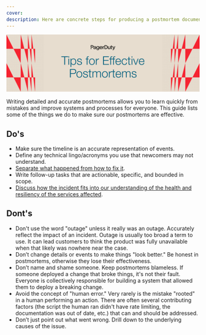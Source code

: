 ```yaml
---
cover:
description: Here are concrete steps for producing a postmortem document. You will learn the most important information to include in the postmortem, how to collect and present that information, and how to conduct an effective analysis that results in system improvements.
---
```

![Effective Postmortems](../assets/img/headers/Postmortems-Tips.png)

Writing detailed and accurate postmortems allows you to learn quickly from mistakes and improve systems and processes for everyone. This guide lists some of the things we do to make sure our postmortems are effective.

## Do's

* Make sure the timeline is an accurate representation of events.
* Define any technical lingo/acronyms you use that newcomers may not understand.
* [Separate what happened from how to fix it](https://www.youtube.com/watch?v=TqaFT-0cY7U).
* Write follow-up tasks that are actionable, specific, and bounded in scope.
* [Discuss how the incident fits into our understanding of the health and resiliency of the services affected](https://www.pagerduty.com/blog/postmortem-understand-service-reliability/).

## Dont's

* Don't use the word "outage" unless it really was an outage. Accurately reflect the impact of an incident. Outage is usually too broad a term to use. It can lead customers to think the product was fully unavailable when that likely was nowhere near the case.
* Don’t change details or events to make things "look better." Be honest in postmortems, otherwise they lose their effectiveness.
* Don’t name and shame someone. Keep postmortems blameless. If someone deployed a change that broke things, it's not their fault. Everyone is collectively responsible for building a system that allowed them to deploy a breaking change.
* Avoid the concept of "human error." Very rarely is the mistake "rooted" in a human performing an action. There are often several contributing factors (the script the human ran didn't have rate limiting, the documentation was out of date, etc.) that can and should be addressed.
* Don’t just point out what went wrong. Drill down to the underlying causes of the issue.
